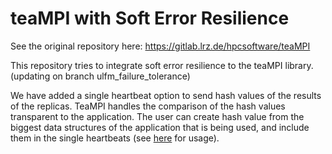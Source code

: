 # teaMPI with Soft Error Resilience #

See the original repository here: https://gitlab.lrz.de/hpcsoftware/teaMPI

This repository tries to integrate soft error resilience to the teaMPI library. <br>
(updating on branch ulfm\_failure\_tolerance)

We have added a single heartbeat option to send hash values of the results of the
replicas. TeaMPI handles the comparison of the hash values transparent to the application.
The user can create hash value from the biggest data structures of the application that
is being used, and include them in the single heartbeats (see [here](https://gitlab.lrz.de/AtamertRahma/towards-soft-error-resilience-in-swe-with-teampi) for usage).
